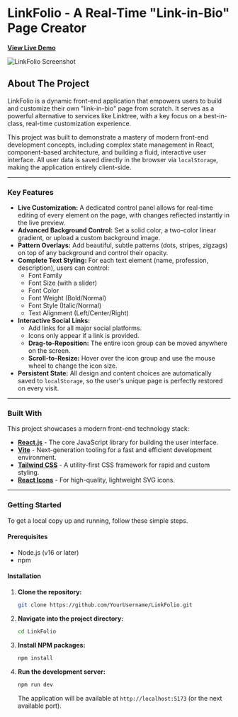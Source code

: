 # LinkFolio - A Real-Time "Link-in-Bio" Page Creator

<!-- Add a link to your live deployed application here later. This is the most important part! -->
[**View Live Demo**](https://your-live-demo-url.netlify.app)

<!-- Add a screenshot of your finished application. A GIF showing the live editing is even better! -->
![LinkFolio Screenshot](https://via.placeholder.com/1200x675.png?text=Add+A+Screenshot+Of+Your+App+Here)

## About The Project

LinkFolio is a dynamic front-end application that empowers users to build and customize their own "link-in-bio" page from scratch. It serves as a powerful alternative to services like Linktree, with a key focus on a best-in-class, real-time customization experience.

This project was built to demonstrate a mastery of modern front-end development concepts, including complex state management in React, component-based architecture, and building a fluid, interactive user interface. All user data is saved directly in the browser via `localStorage`, making the application entirely client-side.

---

### Key Features

*   **Live Customization:** A dedicated control panel allows for real-time editing of every element on the page, with changes reflected instantly in the live preview.
*   **Advanced Background Control:** Set a solid color, a two-color linear gradient, or upload a custom background image.
*   **Pattern Overlays:** Add beautiful, subtle patterns (dots, stripes, zigzags) on top of any background and control their opacity.
*   **Complete Text Styling:** For each text element (name, profession, description), users can control:
    *   Font Family
    *   Font Size (with a slider)
    *   Font Color
    *   Font Weight (Bold/Normal)
    *   Font Style (Italic/Normal)
    *   Text Alignment (Left/Center/Right)
*   **Interactive Social Links:**
    *   Add links for all major social platforms.
    *   Icons only appear if a link is provided.
    *   **Drag-to-Reposition:** The entire icon group can be moved anywhere on the screen.
    *   **Scroll-to-Resize:** Hover over the icon group and use the mouse wheel to change the icon size.
*   **Persistent State:** All design and content choices are automatically saved to `localStorage`, so the user's unique page is perfectly restored on every visit.

---

### Built With

This project showcases a modern front-end technology stack:

*   **[React.js](https://reactjs.org/)** - The core JavaScript library for building the user interface.
*   **[Vite](https://vitejs.dev/)** - Next-generation tooling for a fast and efficient development environment.
*   **[Tailwind CSS](https://tailwindcss.com/)** - A utility-first CSS framework for rapid and custom styling.
*   **[React Icons](https://react-icons.github.io/react-icons/)** - For high-quality, lightweight SVG icons.

---

### Getting Started

To get a local copy up and running, follow these simple steps.

#### Prerequisites

*   Node.js (v16 or later)
*   npm

#### Installation

1.  **Clone the repository:**
    ```sh
    git clone https://github.com/YourUsername/LinkFolio.git
    ```
    <!-- Replace "YourUsername" with your actual GitHub username! -->

2.  **Navigate into the project directory:**
    ```sh
    cd LinkFolio
    ```

3.  **Install NPM packages:**
    ```sh
    npm install
    ```

4.  **Run the development server:**
    ```sh
    npm run dev
    ```
    The application will be available at `http://localhost:5173` (or the next available port).
